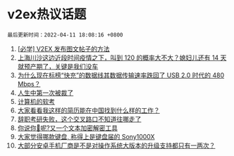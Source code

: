 # v2ex热议话题

`最后更新时间：2022-04-11 18:08:16 +0800`

1. [[必学] V2EX 发布图文帖子的方法](https://www.v2ex.com/t/846267)
1. [上海川沙这边近段时间疫情之下，叫到 120 的概率大不大？媳妇儿还有 14 天就预产期了，关键是我们没车](https://www.v2ex.com/t/846121)
1. [为什么现在标榜“快充”的数据线其数据传输速率跌回了 USB 2.0 时代的 480 Mbps？](https://www.v2ex.com/t/846115)
1. [人生中第一次被裁了](https://www.v2ex.com/t/846185)
1. [计算机的软考](https://www.v2ex.com/t/846136)
1. [大家看看我这样的简历能在中国找到什么样的工作？](https://www.v2ex.com/t/846137)
1. [辞职考研失败，这个交叉路口不知道往哪走了](https://www.v2ex.com/t/846237)
1. [你说你🐴呢?又一个文本加密解密工具](https://www.v2ex.com/t/846245)
1. [大家觉得哪款键盘, 称得上是键盘届的 Sony1000X](https://www.v2ex.com/t/846180)
1. [大部分安卓手机厂商是不是对操作系统大版本的升级支持都只有一两次？](https://www.v2ex.com/t/846187)

